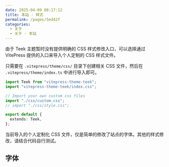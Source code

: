 ```yaml
---
date: 2025-04-09 08:17:12
title: 本站 - 样式
permalink: /pages/5ed42f
categories:
  - 关于
  - 关于 - 本站
---
```


由于 Teek 主题暂时没有提供明确的 CSS 样式修改入口，可以选择通过 VitePress 提供的入口来导入个人定制的 CSS 样式文件。

只需要在 `.vitepress/theme/css/` 目录下创建相关 CSS 文件，然后在 `.vitepress/theme/index.ts` 中进行导入即可。

<!-- more -->

```ts {4-6}
import Teek from "vitepress-theme-teek";
import "vitepress-theme-teek/index.css";

// Import your own custom css files
import "./css/custom.css";
// import "./css/style.css";

export default {
  extends: Teek,
};
```

当前导入的个人定制化 CSS 文件，仅是简单的修改了站点的字体。其他的样式修改，请结合代码自行测试。

## 字体

